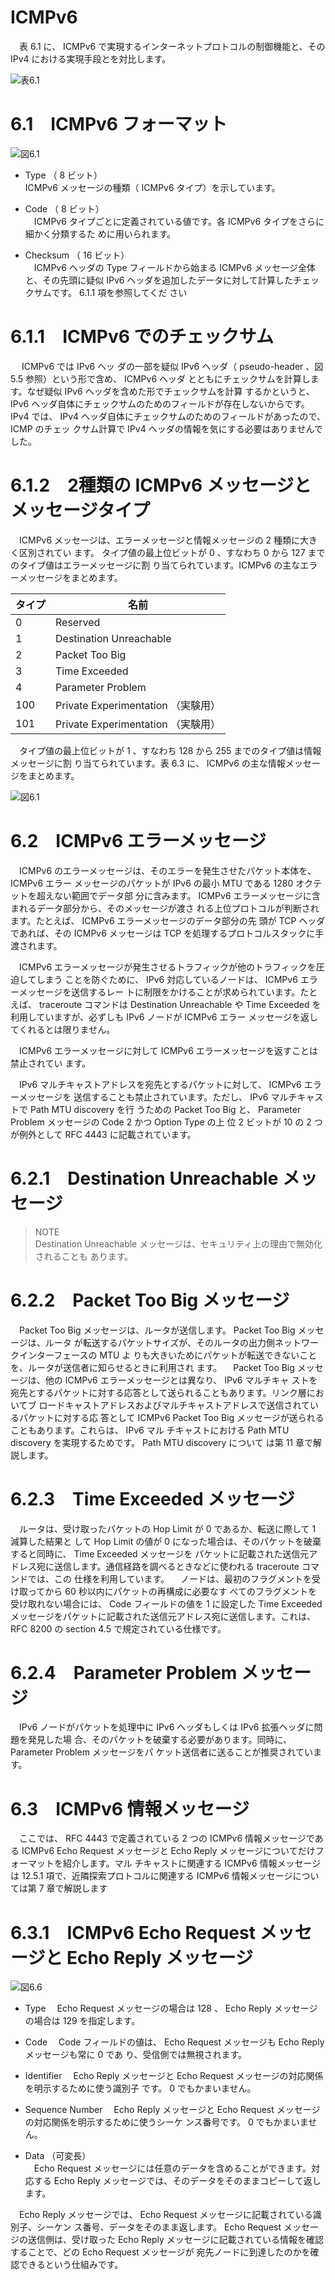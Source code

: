 # ICMPv6

　表 6.1 に、 ICMPv6 で実現するインターネットプロトコルの制御機能と、その IPv4 における実現手段とを対比します。

![表6.1](img/06_01.jpg)

# 6.1　ICMPv6 フォーマット

![図6.1](img/06_01_1.jpg)

* Type （ 8 ビット）  
ICMPv6 メッセージの種類（ ICMPv6 タイプ）を示しています。

* Code （ 8 ビット）  
　ICMPv6 タイプごとに定義されている値です。各 ICMPv6 タイプをさらに細かく分類するた
めに用いられます。

* Checksum （ 16 ビット）  
　ICMPv6 ヘッダの Type フィールドから始まる ICMPv6 メッセージ全体と、その先頭に疑似
IPv6 ヘッダを追加したデータに対して計算したチェックサムです。 6.1.1 項を参照してくだ
さい

# 6.1.1　ICMPv6 でのチェックサム

　 ICMPv6 では IPv6 ヘッ
ダの一部を疑似 IPv6 ヘッダ（ pseudo-header 、図 5.5 参照）という形で含め、 ICMPv6 ヘッダ
とともにチェックサムを計算します。なぜ疑似 IPv6 ヘッダを含めた形でチェックサムを計算
するかというと、 IPv6 ヘッダ自体にチェックサムのためのフィールドが存在しないからです。
IPv4 では、 IPv4 ヘッダ自体にチェックサムのためのフィールドがあったので、 ICMP のチェッ
クサム計算で IPv4 ヘッダの情報を気にする必要はありませんでした。

# 6.1.2　2種類の ICMPv6 メッセージとメッセージタイプ

　ICMPv6 メッセージは、エラーメッセージと情報メッセージの 2 種類に大きく区別されてい
ます。
タイプ値の最上位ビットが 0 、すなわち 0 から 127 までのタイプ値はエラーメッセージに割
り当てられています。ICMPv6 の主なエラーメッセージをまとめます。

| タイプ | 名前 |
| --- | --- |
| 0 | Reserved |
| 1 | Destination Unreachable |
| 2 | Packet Too Big |
| 3 | Time Exceeded |
| 4 | Parameter Problem |
| 100 | Private Experimentation （実験用） |
| 101 | Private Experimentation （実験用） |

　タイプ値の最上位ビットが 1 、すなわち 128 から 255 までのタイプ値は情報メッセージに割
り当てられています。表 6.3 に、 ICMPv6 の主な情報メッセージをまとめます。

![図6.1](img/06_03_1.jpg)

# 6.2　ICMPv6 エラーメッセージ

　ICMPv6 のエラーメッセージは、そのエラーを発生させたパケット本体を、 ICMPv6 エラー
メッセージのパケットが IPv6 の最小 MTU である 1280 オクテットを超えない範囲でデータ部
分に含みます。 ICMPv6 エラーメッセージに含まれるデータ部分から、そのメッセージが渡さ
れる上位プロトコルが判断されます。たとえば、 ICMPv6 エラーメッセージのデータ部分の先
頭が TCP ヘッダであれば、その ICMPv6 メッセージは TCP を処理するプロトコルスタックに手
渡されます。

　ICMPv6 エラーメッセージが発生させるトラフィックが他のトラフィックを圧迫してしまう
ことを防ぐために、 IPv6 対応しているノードは、 ICMPv6 エラーメッセージを送信するレー
トに制限をかけることが求められています。たとえば、 traceroute コマンドは Destination
Unreachable や Time Exceeded を利用していますが、必ずしも IPv6 ノードが ICMPv6 エラー
メッセージを返してくれるとは限りません。

　ICMPv6 エラーメッセージに対して ICMPv6 エラーメッセージを返すことは禁止されてい
ます。

　IPv6 マルチキャストアドレスを宛先とするパケットに対して、 ICMPv6 エラーメッセージを
送信することも禁止されています。ただし、 IPv6 マルチキャストで Path MTU discovery を行
うための Packet Too Big と、 Parameter Problem メッセージの Code 2 かつ Option Type の上
位 2 ビットが 10 の 2 つが例外として RFC 4443 に記載されています。

# 6.2.1　Destination Unreachable メッセージ

> NOTE  
> Destination Unreachable メッセージは、セキュリティ上の理由で無効化されることも
あります。

# 6.2.2　Packet Too Big メッセージ

　Packet Too Big メッセージは、ルータが送信します。 Packet Too Big メッセージは、ルータ
が転送するパケットサイズが、そのルータの出力側ネットワークインターフェースの MTU よ
りも大きいためにパケットが転送できないことを、ルータが送信者に知らせるときに利用され
ます。
　Packet Too Big メッセージは、他の ICMPv6 エラーメッセージとは異なり、 IPv6 マルチキャ
ストを宛先とするパケットに対する応答として送られることもあります。リンク層においてブ
ロードキャストアドレスおよびマルチキャストアドレスで送信されているパケットに対する応
答として ICMPv6 Packet Too Big メッセージが送られることもあります。これらは、 IPv6 マル
チキャストにおける Path MTU discovery を実現するためです。 Path MTU discovery について
は第 11 章で解説します。

# 6.2.3　Time Exceeded メッセージ

　ルータは、受け取ったパケットの Hop Limit が 0 であるか、転送に際して 1 減算した結果と
して Hop Limit の値が 0 になった場合は、そのパケットを破棄すると同時に、 Time Exceeded メッセージを
パケットに記載された送信元アドレス宛に送信します。通信経路を調べるときなどに使われる traceroute コマンドでは、この
仕様を利用しています。
　ノードは、最初のフラグメントを受け取ってから 60 秒以内にパケットの再構成に必要なす
べてのフラグメントを受け取れない場合には、 Code フィールドの値を 1 に設定した Time
Exceeded メッセージをパケットに記載された送信元アドレス宛に送信します。これは、 RFC
8200 の section 4.5 で規定されている仕様です。

# 6.2.4　Parameter Problem メッセージ

　IPv6 ノードがパケットを処理中に IPv6 ヘッダもしくは IPv6 拡張ヘッダに問題を発見した場
合、そのパケットを破棄する必要があります。同時に、 Parameter Problem メッセージをパ
ケット送信者に送ることが推奨されています。

# 6.3　ICMPv6 情報メッセージ

　ここでは、 RFC 4443 で定義されている 2 つの ICMPv6 情報メッセージである ICMPv6 Echo
Request メッセージと Echo Reply メッセージについてだけフォーマットを紹介します。マル
チキャストに関連する ICMPv6 情報メッセージは 12.5.1 項で、近隣探索プロトコルに関連する
ICMPv6 情報メッセージについては第 7 章で解説します

# 6.3.1　ICMPv6 Echo Request メッセージと Echo Reply メッセージ

![図6.6](img/06_06.jpg)

* Type
　Echo Request メッセージの場合は 128 、 Echo Reply メッセージの場合は 129 を指定します。

* Code
　Code フィールドの値は、 Echo Request メッセージも Echo Reply メッセージも常に 0 であ
り、受信側では無視されます。

* Identifier
　Echo Reply メッセージと Echo Request メッセージの対応関係を明示するために使う識別子
です。 0 でもかまいません。

* Sequence Number
　Echo Reply メッセージと Echo Request メッセージの対応関係を明示するために使うシーケ
ンス番号です。 0 でもかまいません。

* Data （可変長）  
　Echo Request メッセージには任意のデータを含めることができます。対応する Echo Reply
メッセージでは、そのデータをそのままコピーして返します。

　Echo Reply メッセージでは、 Echo Request メッセージに記載されている識別子、シーケン
ス番号、データをそのまま返します。 Echo Request メッセージの送信側は、受け取った Echo
Reply メッセージに記載されている情報を確認することで、どの Echo Request メッセージが
宛先ノードに到達したのかを確認できるという仕組みです。

